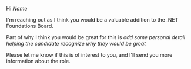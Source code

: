 Hi _Name_

I'm reaching out as I think you would be a valuable addition to the .NET Foundations Board.

Part of why I think you would be great for this is _add some personal detail helping the candidate recognize why they would be great_

Please let me know if this is of interest to you, and I'll send you more information about the role.
